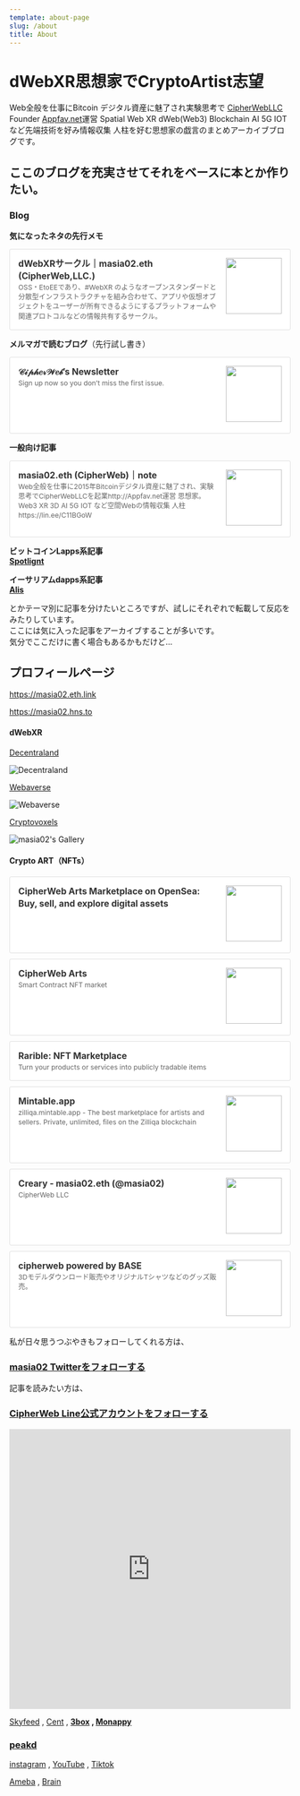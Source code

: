 ```yaml
---
template: about-page
slug: /about
title: About
---
```

# dWebXR思想家でCryptoArtist志望

Web全般を仕事にBitcoin デジタル資産に魅了され実験思考で [CipherWebLLC](https://cipher-web.com) Founder [Appfav.net](https://appfav.net)運営 Spatial Web XR dWeb(Web3) Blockchain AI 5G IOT など先端技術を好み情報収集 人柱を好む思想家の戯言のまとめアーカイブブログです。

## ここのブログを充実させてそれをベースに本とか作りたい。

### Blog

**気になったネタの先行メモ**

<div class="blogcardfu" style="width:auto;max-width:9999px;border:1px solid #E0E0E0;border-radius:3px;margin:10px 0;padding:15px;line-height:1.4;text-align:left;background:#FFFFFF;"><a href="https://note.com/masia02/circle" target="_blank" style="display:block;text-decoration:none;"><span class="blogcardfu-image" style="float:right;width:100px;padding:0 0 0 10px;margin:0 0 5px 5px;"><img src="https://images.weserv.nl/?w=100&url=ssl:assets.st-note.com/production/uploads/images/26925495/bb1fe45e8dbc0961ea8a14f3bb96f486.png?format=jpeg&amp;height=1006&amp;quality=85&amp;width=1920" width="100" style="width:100%;height:auto;max-height:100px;min-width:0;border:0 none;margin:0;"></span><br style="display:none"><span class="blogcardfu-title" style="font-size:112.5%;font-weight:700;color:#333333;margin:0 0 5px 0;">dWebXRサークル｜masia02.eth (CipherWeb,LLC.)</span><br><span class="blogcardfu-content" style="font-size:87.5%;font-weight:400;color:#666666;">OSS・EtoEEであり、#WebXR のようなオープンスタンダードと分散型インフラストラクチャを組み合わせて、アプリや仮想オブジェクトをユーザーが所有できるようにするプラットフォームや関連プロトコルなどの情報共有するサークル。</span><br><span style="clear:both;display:block;overflow:hidden;height:0;">&nbsp;</span></a></div>

**メルマガで読むブログ**（先行試し書き）

<div class="blogcardfu" style="width:auto;max-width:9999px;border:1px solid #E0E0E0;border-radius:3px;margin:10px 0;padding:15px;line-height:1.4;text-align:left;background:#FFFFFF;"><a href="https://cipherweb.substack.com/" target="_blank" style="display:block;text-decoration:none;"><span class="blogcardfu-image" style="float:right;width:100px;padding:0 0 0 10px;margin:0 0 5px 5px;"><img src="https://images.weserv.nl/?w=100&url=ssl:cdn.substack.com/image/fetch/w_256,c_limit,f_auto,q_auto:good,fl_progressive:steep/https%3A%2F%2Fbucketeer-e05bbc84-baa3-437e-9518-adb32be77984.s3.amazonaws.com%2Fpublic%2Fimages%2Fd7fe1a9f-f253-415f-ba81-5f79be502dd9_399x399.png" width="100" style="width:100%;height:auto;max-height:100px;min-width:0;border:0 none;margin:0;"></span><br style="display:none"><span class="blogcardfu-title" style="font-size:112.5%;font-weight:700;color:#333333;margin:0 0 5px 0;">𝒞𝒾𝓅𝒽𝑒𝓇𝒲𝑒𝒷’s Newsletter</span><br><span class="blogcardfu-content" style="font-size:87.5%;font-weight:400;color:#666666;">Sign up now so you don’t miss the first issue.</span><br><span style="clear:both;display:block;overflow:hidden;height:0;">&nbsp;</span></a></div>

**一般向け記事**

<div class="blogcardfu" style="width:auto;max-width:9999px;border:1px solid #E0E0E0;border-radius:3px;margin:10px 0;padding:15px;line-height:1.4;text-align:left;background:#FFFFFF;"><a href="https://note.com/masia02" target="_blank" style="display:block;text-decoration:none;"><span class="blogcardfu-image" style="float:right;width:100px;padding:0 0 0 10px;margin:0 0 5px 5px;"><img src="https://images.weserv.nl/?w=100&url=ssl:assets.st-note.com/production/uploads/images/28483292/b4a27ae0a2b1865c006ea49719a778e3.jpg" width="100" style="width:100%;height:auto;max-height:100px;min-width:0;border:0 none;margin:0;"></span><br style="display:none"><span class="blogcardfu-title" style="font-size:112.5%;font-weight:700;color:#333333;margin:0 0 5px 0;">masia02.eth (CipherWeb)｜note</span><br><span class="blogcardfu-content" style="font-size:87.5%;font-weight:400;color:#666666;">Web全般を仕事に2015年Bitcoinデジタル資産に魅了され、実験思考でCipherWebLLCを起業http://Appfav.net運営 思想家。Web3 XR 3D AI 5G IOT など空間Webの情報収集 人柱https://lin.ee/C11BGoW</span><br><span style="clear:both;display:block;overflow:hidden;height:0;">&nbsp;</span></a></div>

**ビットコインLapps系記事**\
**[Spotlignt](https://spotlight.soy/masia02)**

**イーサリアムdapps系記事**\
**[Alis](https://alis.to/users/masia02)**

とかテーマ別に記事を分けたいところですが、試しにそれぞれで転載して反応をみたりしています。\
ここには気に入った記事をアーカイブすることが多いです。\
気分でここだけに書く場合もあるかもだけど…

## プロフィールページ

<https://masia02.eth.link>

<https://masia02.hns.to>

#### **dWebXR**

[Decentraland](https://play.decentraland.org/?position=-61,-101)

![Decentraland](/assets/decentraland_bat.png "Decentraland")

[Webaverse](https://webaverse.com/accounts/0xa1fa2aa246e760a957da20d7e8e055ee24e1a188)

![Webaverse](/assets/山msa.png "Webaverse")

[Cryptovoxels](https://www.cryptovoxels.com/play?coords=N@608E,276S)

![masia02's Gallery](/assets/cryptovoxels.png "masia02's Gallery")

#### **Crypto ART（NFTs）**

<div class="blogcardfu" style="width:auto;max-width:9999px;border:1px solid #E0E0E0;border-radius:3px;margin:10px 0;padding:15px;line-height:1.4;text-align:left;background:#FFFFFF;"><a href="https://opensea.io/collection/cipherweb-arts" target="_blank" style="display:block;text-decoration:none;"><span class="blogcardfu-image" style="float:right;width:100px;padding:0 0 0 10px;margin:0 0 5px 5px;"><img src="https://images.weserv.nl/?w=100&url=ssl:storage.googleapis.com/opensea-static/opensea-brand/opensea-meta.png" width="100" style="width:100%;height:auto;max-height:100px;min-width:0;border:0 none;margin:0;"></span><br style="display:none"><span class="blogcardfu-title" style="font-size:112.5%;font-weight:700;color:#333333;margin:0 0 5px 0;">CipherWeb Arts Marketplace on OpenSea: Buy, sell, and explore digital assets</span><br><span class="blogcardfu-content" style="font-size:87.5%;font-weight:400;color:#666666;"></span><br><span style="clear:both;display:block;overflow:hidden;height:0;">&nbsp;</span></a></div>

<div class="blogcardfu" style="width:auto;max-width:9999px;border:1px solid #E0E0E0;border-radius:3px;margin:10px 0;padding:15px;line-height:1.4;text-align:left;background:#FFFFFF;"><a href="https://mintbase.io/my-market/0x4d38eea6619b4159498b31df9623000f2e6ef25e" target="_blank" style="display:block;text-decoration:none;"><span class="blogcardfu-image" style="float:right;width:100px;padding:0 0 0 10px;margin:0 0 5px 5px;"><img src="https://capture.heartrails.com/100x100?https://mintbase.io/my-market/0x4d38eea6619b4159498b31df9623000f2e6ef25e" width="100" style="width:100%;height:auto;max-height:100px;min-width:0;border:0 none;margin:0;"></span><br style="display:none"><span class="blogcardfu-title" style="font-size:112.5%;font-weight:700;color:#333333;margin:0 0 5px 0;">CipherWeb Arts</span><br><span class="blogcardfu-content" style="font-size:87.5%;font-weight:400;color:#666666;">Smart Contract NFT market</span><br><span style="clear:both;display:block;overflow:hidden;height:0;">&nbsp;</span></a></div>



<div class="blogcardfu" style="width:auto;max-width:9999px;border:1px solid #E0E0E0;border-radius:3px;margin:10px 0;padding:15px;line-height:1.4;text-align:left;background:#FFFFFF;"><a href="https://app.rarible.com/cipherwebllc/" target="_blank" style="display:block;text-decoration:none;"><span class="blogcardfu-image" style="float:right;width:100px;padding:0 0 0 10px;margin:0 0 5px 5px;"></span><br style="display:none"><span class="blogcardfu-title" style="font-size:112.5%;font-weight:700;color:#333333;margin:0 0 5px 0;">Rarible: NFT Marketplace</span><br><span class="blogcardfu-content" style="font-size:87.5%;font-weight:400;color:#666666;">Turn your products or services into publicly tradable items</span><br><span style="clear:both;display:block;overflow:hidden;height:0;">&nbsp;</span></a></div>



<div class="blogcardfu" style="width:auto;max-width:9999px;border:1px solid #E0E0E0;border-radius:3px;margin:10px 0;padding:15px;line-height:1.4;text-align:left;background:#FFFFFF;"><a href="https://zilliqa.mintable.app/u/masia02/stores/2f112763-10a5-4dec-95ad-ee876e036802" target="_blank" style="display:block;text-decoration:none;"><span class="blogcardfu-image" style="float:right;width:100px;padding:0 0 0 10px;margin:0 0 5px 5px;"><img src="https://capture.heartrails.com/100x100?https://zilliqa.mintable.app/u/masia02/stores/2f112763-10a5-4dec-95ad-ee876e036802" width="100" style="width:100%;height:auto;max-height:100px;min-width:0;border:0 none;margin:0;"></span><br style="display:none"><span class="blogcardfu-title" style="font-size:112.5%;font-weight:700;color:#333333;margin:0 0 5px 0;">Mintable.app</span><br><span class="blogcardfu-content" style="font-size:87.5%;font-weight:400;color:#666666;">zilliqa.mintable.app - The best marketplace for artists and sellers. Private, unlimited, files on the Zilliqa blockchain</span><br><span style="clear:both;display:block;overflow:hidden;height:0;">&nbsp;</span></a></div>



<div class="blogcardfu" style="width:auto;max-width:9999px;border:1px solid #E0E0E0;border-radius:3px;margin:10px 0;padding:15px;line-height:1.4;text-align:left;background:#FFFFFF;"><a href="https://creary.net/@masia02/projects" target="_blank" style="display:block;text-decoration:none;"><span class="blogcardfu-image" style="float:right;width:100px;padding:0 0 0 10px;margin:0 0 5px 5px;"><img src="https://images.weserv.nl/?w=100&url=ssl:ipfs.creary.net/ipfs/QmQuK3w9XKijFokNRo3kSLTPrdwehAFtLhvqHWPp5efumc" width="100" style="width:100%;height:auto;max-height:100px;min-width:0;border:0 none;margin:0;"></span><br style="display:none"><span class="blogcardfu-title" style="font-size:112.5%;font-weight:700;color:#333333;margin:0 0 5px 0;">Creary - masia02.eth (@masia02)</span><br><span class="blogcardfu-content" style="font-size:87.5%;font-weight:400;color:#666666;">CipherWeb LLC</span><br><span style="clear:both;display:block;overflow:hidden;height:0;">&nbsp;</span></a></div>



<div class="blogcardfu" style="width:auto;max-width:9999px;border:1px solid #E0E0E0;border-radius:3px;margin:10px 0;padding:15px;line-height:1.4;text-align:left;background:#FFFFFF;"><a href="https://shop.cipher-web.com" target="_blank" style="display:block;text-decoration:none;"><span class="blogcardfu-image" style="float:right;width:100px;padding:0 0 0 10px;margin:0 0 5px 5px;"><img src="https://images.weserv.nl/?w=100&url=ssl:base-ec2if.akamaized.net/w=1200,h=1200,a=3,q=90,u=1,b=00000000/images/user/logo/bd1723e2a44d391b46705da9166a9601.png" width="100" style="width:100%;height:auto;max-height:100px;min-width:0;border:0 none;margin:0;"></span><br style="display:none"><span class="blogcardfu-title" style="font-size:112.5%;font-weight:700;color:#333333;margin:0 0 5px 0;">cipherweb powered by BASE</span><br><span class="blogcardfu-content" style="font-size:87.5%;font-weight:400;color:#666666;">3Dモデルダウンロード販売やオリジナルTシャツなどのグッズ販売。</span><br><span style="clear:both;display:block;overflow:hidden;height:0;">&nbsp;</span></a></div>

私が日々思うつぶやきもフォローしてくれる方は、

### **[masia02 Twitterをフォローする](https://twitter.com/masia02)**

記事を読みたい方は、

### [CipherWeb Line公式アカウントをフォローする](https://lin.ee/C11BGoW)

<link href="https://cdn.jsdelivr.net/npm/shareon@1.2.1/dist/shareon.min.css"
      rel="stylesheet">
<script src="https://cdn.jsdelivr.net/npm/shareon@1.2.1/dist/shareon.min.js"
        type="text/javascript"></script>

<div class="shareon">
    <a href="https://www.facebook.com/masia02" class="facebook"></a>
    <a href="https://www.linkedin.com/in/masia02/" class="linkedin"></a>
    <a href="https://www.pinterest.jp/masia02/" class="pinterest"></a>
    <a href="https://www.reddit.com/user/masia02" class="reddit"></a>
    <a href="https://twitter.com/masia02" class="twitter"></a>
</div>

<iframe src="https://discord.com/widget?id=411755048729575424&theme=dark" width="100%" height="500" allowtransparency="true" frameborder="0" sandbox="allow-popups allow-popups-to-escape-sandbox allow-same-origin allow-scripts"></iframe>

<script src="https://apps.elfsight.com/p/platform.js" defer></script><div class="elfsight-app-cf59659b-6fbd-46fd-b3b0-b7b9b13d9a6e"></div>

[Skyfeed](https://skyfeed.hns.siasky.net/#/user/7c39e474ef231fb04d749bbbdf03c382fafc66e54c0221d7cb57dee1e85018cf) , [Cent](https://beta.cent.co/@masia02) , **[3box](https://3box.io/0x1138cdc8e85330c428562aa7849e252de63c089f/wall) , [Monappy](https://monappy.jp/u/masia02)**

### [peakd](https://peakd.com/@masia02)

[instagram](https://www.instagram.com/masia02/) , [YouTube](https://www.youtube.com/user/masia02) , [Tiktok](https://www.tiktok.com/@masia02)

[Ameba](https://profile.ameba.jp/ameba/masia02) , [Brain](https://brain-market.com/u/masia02)